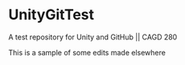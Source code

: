 # UnityGitTest
A test repository for Unity and GitHub || CAGD 280

This is a sample of some edits made elsewhere
